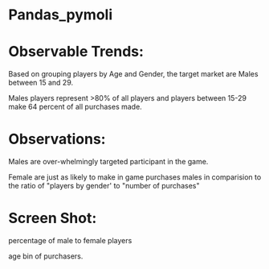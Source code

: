 # Pandas_pymoli


# Observable Trends:
 Based on grouping players by Age and Gender, the target market are Males between 15 and 29. 
 
 Males players represent >80% of all players and players between 15-29 make 64 percent of all purchases made. 

# Observations:

  Males are over-whelmingly targeted participant in the game.
  
  Female are just as likely to make in game purchases males in comparision to the ratio of "players by gender' to "number of purchases" 
  
  # Screen Shot:
 
 percentage of male to female players
  
  age bin of purchasers.

